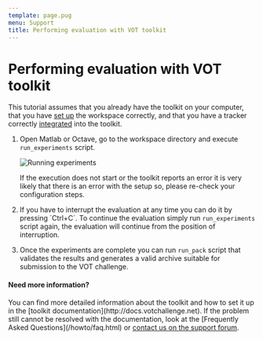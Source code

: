 ```yaml
---
template: page.pug
menu: Support
title: Performing evaluation with VOT toolkit
---
```


# Performing evaluation with VOT toolkit

This tutorial assumes that you already have the toolkit on your computer, that you have [set up](workspace.html) the workspace correctly, and that you have a tracker correctly [integrated](integration.html) into the toolkit.

1. Open Matlab or Octave, go to the workspace directory and execute `run_experiments` script.

    <div class="screenshot"><img src="/howto/img/perfeval/31.png" alt="Running experiments"/></div>

    If the execution does not start or the toolkit reports an error it is very likely that there is an error with the setup so, please re-check your configuration steps.

2. If you have to interrupt the evaluation at any time you can do it by pressing ´Ctrl+C´. To continue the evaluation simply run `run_experiments` script again, the evaluation will continue from the position of interruption.

3. Once the experiments are complete you can run `run_pack` script that validates the results and generates a valid archive suitable for submission to the VOT challenge.

<div class="alert alert-info" role="alert">
<div class="icon-left"><i class="glyphicon glyphicon-question-sign hugeicon"></i> </div>
<h4>Need more information?</h4>
You can find more detailed information about the toolkit and how to set it up in the [toolkit documentation](http://docs.votchallenge.net). If the problem still cannot be resolved with the documentation, look at the [Frequently Asked Questions](/howto/faq.html) or <a href="https://groups.google.com/forum/?hl=en#!forum/votchallenge-help"> contact us on the support forum</a>.
</div>

